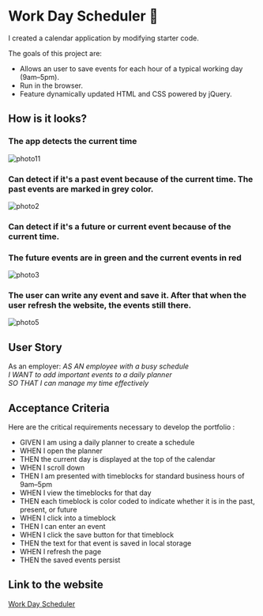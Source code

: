 # Work Day Scheduler 📝 

I created a calendar application by modifying starter code. 

The goals of this project are:
* Allows an user to save events for each hour of a typical working day (9am–5pm).
* Run in the browser. 
* Feature dynamically updated HTML and CSS powered by jQuery.
  
  
## How is it looks?

### The app detects the current time  
![photo11](https://github.com/garmercy/Work-Day-Scheduler/assets/138730100/23db2b4a-1dba-4cd4-8177-99d7f99ce4d5)

### Can detect if it's a past event because of the current time. The past events are marked in grey color.
![photo2](https://github.com/garmercy/Work-Day-Scheduler/assets/138730100/9dfdbc05-87c0-4f00-a3b3-1921a0bb50ba)

### Can detect if it's a future or current event because of the current time. 
### The future events are in green and the current events in red
![photo3](https://github.com/garmercy/Work-Day-Scheduler/assets/138730100/e071f607-f401-45b9-9b57-43d8e8176364)

### The user can write any event and save it. After that when the user refresh the website, the events still there.
![photo5](https://github.com/garmercy/Work-Day-Scheduler/assets/138730100/a6acdaef-e251-4baa-b453-d4ef96204dc7)

## User Story

As an employer:
_AS AN employee with a busy schedule
<br>I WANT to add important events to a daily planner
<br>SO THAT I can manage my time effectively_

## Acceptance Criteria

Here are the critical requirements necessary to develop the portfolio :

* GIVEN I am using a daily planner to create a schedule
* WHEN I open the planner
* THEN the current day is displayed at the top of the calendar
* WHEN I scroll down
* THEN I am presented with timeblocks for standard business hours of 9am&ndash;5pm
* WHEN I view the timeblocks for that day
* THEN each timeblock is color coded to indicate whether it is in the past, present, or future
* WHEN I click into a timeblock
* THEN I can enter an event
* WHEN I click the save button for that timeblock
* THEN the text for that event is saved in local storage
* WHEN I refresh the page
* THEN the saved events persist

## Link to the website
[Work Day Scheduler](https://garmercy.github.io/Work-Day-Scheduler/)


  
